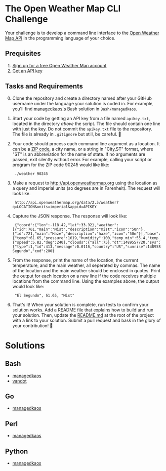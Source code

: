 # The Open Weather Map CLI Challenge
Your challenge is to develop a command line interface to the [Open Weather Map API](http://openweathermap.org/api) in the programming language of your choice.

## Prequisites
1. [Sign up for a free Open Weather Map account](https://home.openweathermap.org/users/sign_up)
2. [Get an API key](https://home.openweathermap.org/api_keys)

## Tasks and Requirements
0. Clone the repository and create a directory named after your GitHub username under the language your solution is coded in.  For example, you'll find [managedkaos's](https://github.com/managedkaos?tab=repositories) Bash solution in `Bash/managedkaos`.

1. Start your code by getting an API key from a file named `apikey.txt`, located in the directory *above* the script.  The file should contain one line with just the key.  Do not commit the `apikey.txt` file to the repository.  The file is already in `.gitignore` but still, be careful. :pray:

2. Your code should process each command line argument as a location.  It can be a [ZIP code](https://en.wikipedia.org/wiki/ZIP_Code), a city name, or a string in "City,ST" format, where "ST" is an abbreviation for the name of state.  If no arguments are passed, exit silently without error.  For example, calling your script or program for the ZIP code 90245 would like like:

        ./weather 90245
        
3. Make a request to http://api.openweathermap.org using the location as a query and imperial units (so degrees are in Farenheit). The request will look like:

        http://api.openweathermap.org/data/2.5/weather?q=LOCATION&units=imperial&appid=APIKEY

4. Capture the JSON response.  The response will look like:

        {"coord":{"lon":-118.42,"lat":33.92},"weather":[{"id":701,"main":"Mist","description":"mist","icon":"50n"},{"id":721,"main":"Haze","description":"haze","icon":"50n"}],"base":"stations","main":{"temp":61.65,"pressure":1019,"humidity":100,"temp_min":55.4,"temp_max":71.6},"visibility":11265,"wind":{"speed":5.82,"deg":240},"clouds":{"all":75},"dt":1489557720,"sys":{"type":1,"id":413,"message":0.0116,"country":"US","sunrise":1489586595,"sunset":1489629717},"id":5345860,"name":"El Segundo","cod":200}


5. From the response, print the name of the location, the current temperature, and the main weather, all seperated by commas. The name of the location and the main weather should be enclosed in quotes.  Print the output for each location on a new line if the code receives multiple locations from the command line.  Using the examples above, the output would look like:

        "El Segundo", 61.65, "Mist"
        
6. That's it!  When your solution is complete, run tests to confirm your solution works.  Add a README file that explains how to build and run your solution.  Then, update the [README.md](README.md) at the root of the project with a link to your solution.  Submit a pull request and bask in the glory of your contribution! :star2:

# Solutions

## Bash
- [managedkaos](Bash/managedkaos)
- [vandot](Bash/vandot)

## Go
- [managedkaos](Go/managedkaos)

## Perl
- [managedkaos](Perl/managedkaos)

## Python
- [managedkaos](Python/managedkaos)
